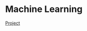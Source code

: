 # Machine Learning

[Project](https://2122moodle.isel.pt/pluginfile.php/1131012/mod_resource/content/1/iasc-proj.pdf)
